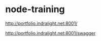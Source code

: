 # node-training

http://portfolio.indralight.net:8001/

http://portfolio.indralight.net:8001/swagger
